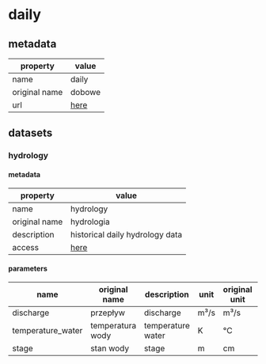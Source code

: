 # daily

## metadata

| property      | value                                                                                             |
|---------------|---------------------------------------------------------------------------------------------------|
| name          | daily                                                                                             |
| original name | dobowe                                                                                            |
| url           | [here](https://danepubliczne.imgw.pl/data/dane_pomiarowo_obserwacyjne/dane_hydrologiczne/dobowe/) |

## datasets

### hydrology

#### metadata

| property      | value                                                                                             |
|---------------|---------------------------------------------------------------------------------------------------|
| name          | hydrology                                                                                         |
| original name | hydrologia                                                                                        |
| description   | historical daily hydrology data                                                                   |
| access        | [here](https://danepubliczne.imgw.pl/data/dane_pomiarowo_obserwacyjne/dane_hydrologiczne/dobowe/) |

#### parameters

| name              | original name    | description       | unit | original unit | constraints |
|-------------------|------------------|-------------------|------|---------------|-------------|
| discharge         | przepływ         | discharge         | m³/s | m³/s          | >=0         |
| temperature_water | temperatura wody | temperature water | K    | °C            | -           |
| stage             | stan wody        | stage             | m    | cm            | -           |
